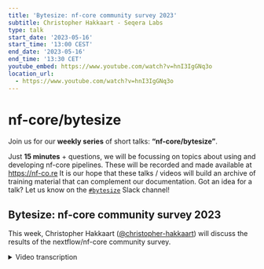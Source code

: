 ```yaml
---
title: 'Bytesize: nf-core community survey 2023'
subtitle: Christopher Hakkaart - Seqera Labs
type: talk
start_date: '2023-05-16'
start_time: '13:00 CEST'
end_date: '2023-05-16'
end_time: '13:30 CET'
youtube_embed: https://www.youtube.com/watch?v=hnI3IgGNq3o
location_url:
  - https://www.youtube.com/watch?v=hnI3IgGNq3o
---
```


# nf-core/bytesize

Join us for our **weekly series** of short talks: **“nf-core/bytesize”**.

Just **15 minutes** + questions, we will be focussing on topics about using and developing nf-core pipelines.
These will be recorded and made available at <https://nf-co.re>
It is our hope that these talks / videos will build an archive of training material that can complement our documentation. Got an idea for a talk? Let us know on the [`#bytesize`](https://nfcore.slack.com/channels/bytesize) Slack channel!

## Bytesize: nf-core community survey 2023

This week, Christopher Hakkaart ([@christopher-hakkaart](https://github.com/christopher-hakkaart)) will discuss the results of the nextflow/nf-core community survey.

<details markdown="1"><summary>Video transcription</summary>
**Note: The content has been edited for reader-friendliness**

[0:01](https://www.youtube.com/watch?v=hnI3IgGNq3o&t=1)
(host) Thank you everyone for joining. Sorry for the slightly slow start. I think we're up and running now. I'd like to welcome Chris Hakkaart to talk today. He's going to tell us all about the community survey that we do every year for Nextflow and nf-core. There's already been a bit of noise about the results and everything, and thank you to everyone who submitted. Chris is going to delve in and give us some juicy insights. Looking forward to hearing about that. Chris is working at Seqera Labs as a developer advocate for the Nextflow and nf-core communities. Thank you very much for speaking, Chris, and I'll hand over to you.

[0:36](https://www.youtube.com/watch?v=hnI3IgGNq3o&t=36)
Thank you. Hopefully everyone can now see see my slides. Thank you for having me. What I will be going through today is some of the results from the state of the workflow survey. The information I have taken from the survey has a real community flavor. Things relevant to Nextflow and the nf-core community in particular. As Phil already mentioned, there was a lot of noise being made on the different channels, on Twitter, on Slack, asking people to fill this in. It's really important that people do. A part of this is because of the Chan Zuckerberg Initiative grants that we've got, which are really there to help us increase the reach of nf-core and Nextflow, making sure that people who do want to come along to the community can join and get over the overheads of actually joining the community and making sure they understand what's going on. As a part of that, of course, we have the mentorship program, looking at the ambassador program, but there's a lot of initiatives that go on. The survey is really a way of helping to measure how we're dealing with things like that.

[1:43](https://www.youtube.com/watch?v=hnI3IgGNq3o&t=103)
You might be asking another survey, didn't I just do one? Yes, absolutely. This is the 2023 community survey results. This is the third year of doing the survey. From 2022 onwards, we started to ask extra questions about the nf-core community in particular. This year was the largest survey to date, there were 502 responses to the survey. This is up by 31% from 2022, in 2022 we had slightly over 300. The 502 responses is more than double that of 2021. Each year we're getting more responses, which is fantastic.

[2:23](https://www.youtube.com/watch?v=hnI3IgGNq3o&t=143)
When we look at where people are coming from, the region or the country that the respondents told us they live. In 2022, we had 20 different countries that were listed from participants, and this year is 47. You can see that we've got a much larger geographic reach. We're having responses from many, many more countries, more than double that of 2022. What you might also notice there is that most of the responses come from America and Europe. You'll see that America is still number one with most responses coming from there, and then Europe makes up the rest of the top six, especially in 2022. Some special mentions go out to India, Belgium, and I think it was Serbia who have all made the top 16 for the first time. When we look at the survey participants, when we look at the age, we see that most people are younger than 40. You'll see that 37% were under the age of 30. This is slightly up from 2022, so generally it's trending a little bit younger.

[3:28](https://www.youtube.com/watch?v=hnI3IgGNq3o&t=208)
When we asked the participants for the survey what languages they were proficient in, so this is slightly different to the question that we asked in 2022, which was your most proficient language. This time we've asked for all of the languages that people are proficient in. You'll see that English is still number one, so 99% of people who responded to the survey are proficient in English. But you can see there's a lot of other languages there that people are proficient as well. This is really important information to help us decide how we can, when we're doing things like translating documentation or doing training in other languages. 99% is obviously just about everyone, but there is an important 1% there that are not proficient in English, so having information like this really helps us prioritize our efforts. When we looked at gender, you'll see that it is still predominantly males that responded to the survey, who are Nextflow users, but the female representation did increase slightly, so it's up to 26%, which I think is about a 3% increase from 2022, as well as 1% of other who didn't identify as either male or female.

[4:28](https://www.youtube.com/watch?v=hnI3IgGNq3o&t=268)
When we look at the roles, or how people define their roles, most people define themselves as bioinformaticians, which is the same as previous years. It is down slightly from 2022, which is about 70%. That 3% was spread across an increase in PIs/managers, software engineers, and data scientists. When we asked people what their interests were when using Nextflow, most people said genomics, however transcriptomics, metagenomics, and proteomics were still all quite prevalent. All of these are obviously within life sciences, but when we dig into this other group, you'll see that there are many other fields outside of the life sciences that Nextflow is being used for these as well. When we asked people how they defined the industry that they belong to, most people said they came from academia, but you'll see that biotech startups and research institutions are still quite prevalent as well, as well as healthcare and clinical.

[5:24](https://www.youtube.com/watch?v=hnI3IgGNq3o&t=324)
Moving on to how long people have been using workflow managers and Nextflow. When we looked at the years working with workflows. This is a little bit ambiguous in terms of, is this just someone writing a bash script, strapping a few tools together, or have they been using other workflow managers for some amount of time? It's a little bit hard to tell this apart, but you can see that people have been using workflows for some time, 8% for 10 years or more. When we asked how long you've been using Nextflow, you'll see that most people are very new to Nextflow with less than one year of experience, and of course a very few who have been with Nextflow from the start from 6 to 10 years, remembering that Nextflow turned 10 earlier this year. When we asked if you are using other workflow managers, you'll see that most people are using more than one workflow manager, which is expected, and a little bit of variety definitely doesn't hurt. When we asked about your preferences for using Nextflow, most people are running the analysis using Nextflow themselves, how the others are running analysis for others, and others have written their own custom in-house workflows as well. These questions weren't mutually exclusive, so you could tick multiple boxes for these, so you'll see that most people have multiple roles when they're using Nextflow as well. Importantly, about 25%, 24%, because it's been rounded down, actually contribute to nf-core pipelines, which is really important as well, and really great to see that so many Nextflow users are joining the nf-core community and giving back as well.

[6:58](https://www.youtube.com/watch?v=hnI3IgGNq3o&t=418)
When we asked people the workflows that they actually run, so not just developing, but actually just running them, you'll see that most people are actually running nf-core workflows, which is great. All the workflows that are being developed as a part of nf-core are getting used by a lot of Nextflow users. Of course, a lot of people are still developing their own workflows as well, as well as others, some are using workflows that are developed by others in their group or other outsourced developers. This is a meme that was on the Slack channel today, which I thought was quite nice, so I'll give a shoutout to James for making that as well.

[7:34](https://www.youtube.com/watch?v=hnI3IgGNq3o&t=454)
When we asked what you find useful when you are learning Nextflow, most people said the reference docs. This is a weighted average, so this graph can be a little bit misleading and difficult to understand, but roughly what's happening here with these weighted average graphs is that when people respond positively, saying it's very useful, it drags the score up, and if it's not useful, it'd be below the line, near or below zero. In this case, when we looked at these numbers in more detail, 89% of people said they find the Nextflow docs very useful, and 73% find the nf-core docs very useful as well. It's really important that those nf-core documents are developed as well, and I think they are, which is really fantastic. If you look at the rest of these data points in detail, a lot of people said that they were indifferent, so they weren't either useful or not useful, probably because they weren't using these particular methods for learning Nextflow. But from digging into the style a little bit more, you'll find that people found all of these resources very useful. It's just some people aren't using all of them.

[8:42](https://www.youtube.com/watch?v=hnI3IgGNq3o&t=522)
When we asked how you get help when you have a problem with Nextflow, most people are reaching out on the nf-core Slack, so that probably feeds into a lot of the people that responded to the survey potentially being nf-core developers or trying to use an nf-core pipeline, something we've seen in the data already. What's also interesting is that there's been this really huge uptake in people using the Nextflow Slack, which is about one year old now, so to see that being quickly and widely adopted is really important. When we asked if you had attended a training before, 36% answered no, but they would like to, while 32% said yes, and it was one of the community trainings run by nf-core. Earlier this year, in March, we had the Nextflow and nf-core online community training, and all this is still on YouTube, along with all the training material. If you do belong to that 36%, all the training material is there, whether if you're a part of that 32%, you might have attended this training already. But it's really great to see those community training events being used so heavily by the community and Nextflow users. That was very nice.

[9:48](https://www.youtube.com/watch?v=hnI3IgGNq3o&t=588)
When we asked about how you launch your workflows, most people are launching from the command line, so 77%, with a very small but important part of the community using things like Tower, as well as other in-house platforms. When we asked the infrastructure that you're running this on, most people were doing on-prem clusters, but there is an increasing migration to the cloud, and that's something that we've seen over the last few years of the survey, is that people are quickly adopting cloud, and we can delve into those details in the survey blog post as well. When we asked what was important to you, so as a Nextflow user, as a developer, documentation was number one, so people find the documentation really important, but things like performance at scale, ease of installation, as well as the pipelines and data, portability, community adoption, all of these things were important. This is another weighted average, so anything above the line is important. Where the people found that in particular the commercial support wasn't overly important, as well as the graphical user interface wasn't a priority for people.

[10:55](https://www.youtube.com/watch?v=hnI3IgGNq3o&t=655)
63% of people reported that they felt frustrated with Nextflow, which I think is normal. When we looked at the responses, so this was the qualitative part of the response, people said things like the Groovy language, debugging error messages, unclear documentation, having a large cache. All of these things come up regularly, we see this in the Nextflow Slack, but we do take this very seriously. It does help us prioritize the features that need to be fixed or improved on as a part of Nextflow and nf-core. Looking at that in reverse, when we asked what are the features people would like to see, they'd like to see Nextflow in other languages other than Groovy, more obvious error messages, better documentation, and a way of removing intermediate files. This is the complete inverse of what people felt frustrated with, which makes a lot of sense. There are also requests for things like ability to optimize resources, submit Java arrays, more regular community trainings, visibility to write unit tests. I just want to reinforce as well is that we hear you, this is all really important feedback and the developers take this really seriously when they think about what features they'll be adding to Nextflow.

[12:09](https://www.youtube.com/watch?v=hnI3IgGNq3o&t=729)
But I guess the bottom line and probably the most important thing is that 99% of people are satisfied with Nextflow. People coming to use Nextflow are really happy. This is up from 98% in 2022. This is a really fantastic result. This is a picture from a great Australian movie called The Castle. It's just the vibe of it as a summary, but Nextflow users are very satisfied. Nextflow has a growing user base with increased diversity, which is really important. Nextflow is experiencing rapid adoption and growth. We see that with a lot of Nextflow users having less than one year experience. The nf-core community is especially valued, things like the community training and outreach that is done through the nf-core Slack channel, for example, is incredibly important. The survey has been really helpful and helped guide development of new features for Nextflow, as well as nf-core in the future. That's the end of the presentation. If there are any questions, I'll be happy to answer them.

[13:09](https://www.youtube.com/watch?v=hnI3IgGNq3o&t=789)
(host) Thanks very much, Chris. That's really good. Just to leave it open, anyone, feel free to unmute yourself or ask a question or drop a question into the chat and I can relay it. I liked all the memes, by the way, Chris, flashing up. I'm going to have to go back through the recording at half speeds to try and catch some of those.

(speaker) I should have dwelled on those. Same to break up all the green, I think.

(question) I can kick off, maybe, if you could go back a couple of slides to the things that people wanted to see. I thought it was quite interesting that like here, nearly all of these have got things which are being actively developed or coming out soon. Do you want to just mention a couple of those?

(answer) Yeah, absolutely. If anyone's actually ever dug around on the Nextflow GitHub, for example, we see that there are a lot of branches that are actively developing some of these particular features. Java arrays in particular, that's been requested for a while, and there's been some really good development on that recently. I'm not sure if there's a date that that might be available, but that is a feature as an example that will be coming out in the future. Things like the more regular community training, from a developer advocate perspective, we know how important the training is, and there will be more training and more training resources in the near future. It's something that we're really prioritizing and see the value of and having available for the community as well. I'm not as up to date with what's happening with unit tests. I'm not sure if that's under active development or not. But in terms of optimizing resources, there are features through Tower, for example, that's already doing that. If you're using Tower, you can click the button there and have an optimized resource primitives file created for you.

(comment) The unit tests, I was thinking about the nf-test framework, which is a nice way to write unit tests for the Nextflow pipelines. It's not from a core Nextflow team, it's a community tool, but it's being picked up and used in nf-core. At the moment, we've got an nf-test channel on the nf-core slack. If you want to chat about it or just Google it, you'll find out. It's got really nice documentation. The optimized resources one, I think that's not very well known, but if you're a Nextflow Tower user, once you've run a workflow on Tower, then it should come up with a little button saying optimize resources. That will build a customized config file for you based on what that run used, which should be optimized for future runs. It's not like it's still very much a work in progress. It's a preview feature, that one. The UI and stuff has some improvements to be made still, but it might be useful for those of you interested in that as a feature.

[16:00](https://www.youtube.com/watch?v=hnI3IgGNq3o&t=960)
(questions) There's a question just come in on the chat. An excellent presentation. Please make an example custom config files for all possible tools used in the pipeline. I'm not totally clear what that question means, really. Because we've... do you have any thought about that one?

(answer) I guess just expanding what Phil has mentioned with the with the feature in Tower. After you have executed a run and it's run to completion, you'll be given the option to go back and make this this custom config file, which would give you the resources that it will take into account that the resources we use on your previous runs. It'll come up with a new config file that will say, hey, look, you requested, 50 gigs or 50 CPUs, but for this you actually need two or this much memory or whatever else. This will go through all the tools that are part of the pipeline for that. It's really nice feature. I think if you go into the community showcase for Tower that you'll be able to see that in action as well, which is probably the best way to see and understand it is just to go and get hands on as part of that.

[17:25](https://www.youtube.com/watch?v=hnI3IgGNq3o&t=1045)
(host) Any more questions?

(comment) Like I said, try screen share the optimization thing. It's not very obvious. I can just steal the screen share just super fast. This is Tower. This is the testing, actually... Okay, let's go into verified pipelines. I've been going to existing runs here which have already gone. If I take one here you can see as a button saying optimization available. This is a demo pipeline so it doesn't have anything in it. Easy as one process which is called Say Hello, and this is saying, only needs one CPU. You can imagine if this is a nf-core pipeline that'd be like, you know, 100 different processes listed here with CPUs and memory for each one. You can manually copy that out, stick that in a custom config file for the next one.

(host) Great. Right, thanks very much, Chris. Pleasure to have you here and thank you everyone for joining we'll see you for the next nf-core bytesize talk soon.

</details>
